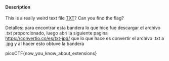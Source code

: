 
#### Description

This is a really weird text file [TXT](https://jupiter.challenges.picoctf.org/static/e7e5d188621ee705ceeb0452525412ef/flag.txt)? Can you find the flag?

Detalles: para encontrar esta bandera lo que hice fue descargar el archivo .txt proporcionado, luego abrí la siguiente pagina https://convertio.co/es/txt-jpg/ que lo que hace es convertir el archivo .txt a .jpg y al hacer esto obtuve la bandera 

picoCTF{now_you_know_about_extensions}